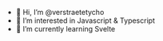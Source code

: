 - 👋 Hi, I’m @verstraetetycho
- 👀 I’m interested in Javascript & Typescript
- 🌱 I’m currently learning Svelte
